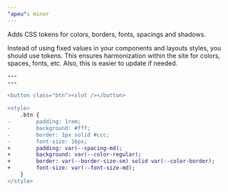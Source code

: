 ```yaml
---
"apeu": minor
---
```


Adds CSS tokens for colors, borders, fonts, spacings and shadows.

Instead of using fixed values in your components and layouts styles, you should use tokens. This ensures harmonization within the site for colors, spaces, fonts, etc. Also, this is easier to update if needed.

```diff
---
---

<button class="btn"><slot /></button>

<style>
    .btn {
-        padding: 1rem;
-        background: #fff;
-        border: 1px solid #ccc;
-        font-size: 16px;
+        padding: var(--spacing-md);
+        background: var(--color-regular);
+        border: var(--border-size-sm) solid var(--color-border);
+        font-size: var(--font-size-md);
    }
</style>
```
